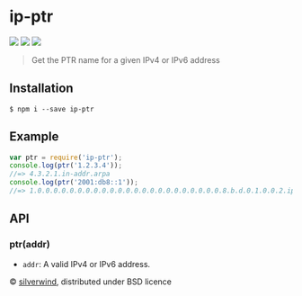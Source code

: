 # ip-ptr
[![](https://img.shields.io/npm/v/ip-ptr.svg?style=flat)](https://www.npmjs.org/package/ip-ptr) [![](https://img.shields.io/npm/dm/ip-ptr.svg)](https://www.npmjs.org/package/ip-ptr) [![](https://api.travis-ci.org/silverwind/ip-ptr.svg?style=flat)](https://travis-ci.org/silverwind/ip-ptr)
> Get the PTR name for a given IPv4 or IPv6 address

## Installation
```console
$ npm i --save ip-ptr
```
## Example
```js
var ptr = require('ip-ptr');
console.log(ptr('1.2.3.4'));
//=> 4.3.2.1.in-addr.arpa
console.log(ptr('2001:db8::1'));
//=> 1.0.0.0.0.0.0.0.0.0.0.0.0.0.0.0.0.0.0.0.0.0.0.0.8.b.d.0.1.0.0.2.ip6.arpa
```

## API
### ptr(addr)
- `addr`: A valid IPv4 or IPv6 address.

© [silverwind](https://github.com/silverwind), distributed under BSD licence
